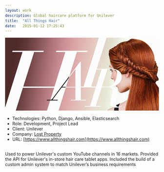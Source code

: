 ```yaml
---
layout: work
description: Global haircare platform for Unilever
title:  "All Things Hair"
date:   2015-01-12 17:25:43
---
```


![All Things Hair Logo](/assets/images/work/allthingshair.png)

 - Technologies: Python, Django, Ansible, Elasticsearch
 - Role: Development, Project Lead
 - Client: Unilever
 - Company: [Lost Property](http://lostpropertyhq.com/)
 - URL: [https://www.allthingshair.com](https://www.allthingshair.com)

<br/>
Used to power Unilever's custom YouTube channels in 16 markets. Provided the API for Unilever's in-store hair care tablet apps. Included the build of a custom admin system to match Unilever’s business requirements

